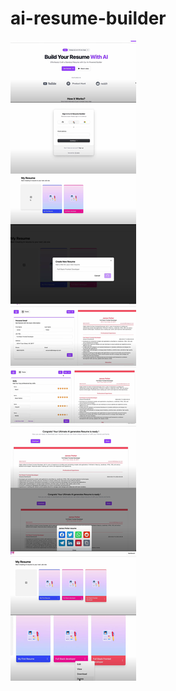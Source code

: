 # ai-resume-builder
![alt image](https://github.com/RamyaS-1701/ai-resume-builder/blob/0fb2d09e0cf7f2548ce2dfb727e5ee74302346f9/Screenshot%20(194)-imageonline.co-merged.png)
